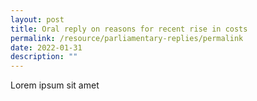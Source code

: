 ```yaml
---
layout: post
title: Oral reply on reasons for recent rise in costs
permalink: /resource/parliamentary-replies/permalink
date: 2022-01-31
description: ""
---
```




Lorem ipsum sit amet
